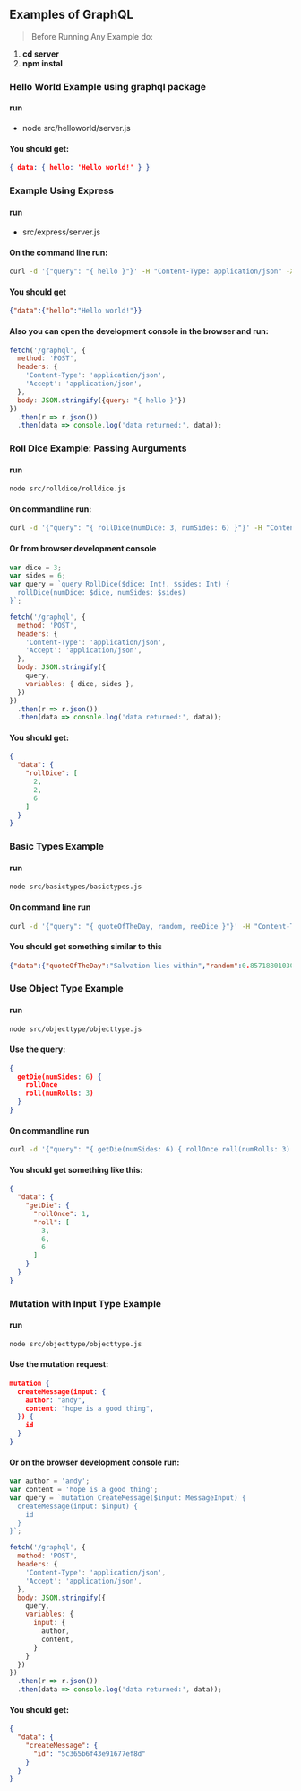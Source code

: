## Examples of GraphQL 

> Before Running Any Example do:

1. **cd server**
2. **npm instal**

### Hello World Example using graphql package
  
#### run
* node src/helloworld/server.js

#### You should get:
````json
{ data: { hello: 'Hello world!' } }
````

### Example Using Express

#### run
* src/express/server.js

#### On the command line run:
````bash
curl -d '{"query": "{ hello }"}' -H "Content-Type: application/json" -X POST http://localhost:4000/graphql
````

#### You should get
````json
{"data":{"hello":"Hello world!"}}
````

#### Also you can open the development console in the browser and run:
````javascript
fetch('/graphql', {
  method: 'POST',
  headers: {
    'Content-Type': 'application/json',
    'Accept': 'application/json',
  },
  body: JSON.stringify({query: "{ hello }"})
})
  .then(r => r.json())
  .then(data => console.log('data returned:', data));
````

### Roll Dice Example: Passing Aurguments

#### run
````bash
node src/rolldice/rolldice.js
````

#### On commandline run:
````bash
curl -d '{"query": "{ rollDice(numDice: 3, numSides: 6) }"}' -H "Content-Type: application/json" -X POST http://localhost:4000/graphql
````

#### Or from browser development console
````javascript
var dice = 3;
var sides = 6;
var query = `query RollDice($dice: Int!, $sides: Int) {
  rollDice(numDice: $dice, numSides: $sides)
}`;

fetch('/graphql', {
  method: 'POST',
  headers: {
    'Content-Type': 'application/json',
    'Accept': 'application/json',
  },
  body: JSON.stringify({
    query,
    variables: { dice, sides },
  })
})
  .then(r => r.json())
  .then(data => console.log('data returned:', data));
````

#### You should get:
````json
{
  "data": {
    "rollDice": [
      2,
      2,
      6
    ]
  }
}
````

### Basic Types Example

#### run
````bash
node src/basictypes/basictypes.js 
````

#### On command line run
````bash
curl -d '{"query": "{ quoteOfTheDay, random, reeDice }"}' -H "Content-Type: application/json" -X POST http://localhost:4000/graphql
````

#### You should get something similar to this
````json
{"data":{"quoteOfTheDay":"Salvation lies within","random":0.8571880103002791,"rollThreeDice":[1,4,6]}}
````
### Use Object Type Example

#### run
````bash
node src/objecttype/objecttype.js
````

#### Use the query:
````json
{
  getDie(numSides: 6) {
    rollOnce
    roll(numRolls: 3)
  }
}
````

#### On commandline run
````bash
curl -d '{"query": "{ getDie(numSides: 6) { rollOnce roll(numRolls: 3) } }"}' -H "Content-Type: application/json" -X POST http://localhost:4000/graphql
````
#### You should get something like this:
````json
{
  "data": {
    "getDie": {
      "rollOnce": 1,
      "roll": [
        3,
        6,
        6
      ]
    }
  }
}
````

### Mutation with Input Type Example

#### run
````bash
node src/objecttype/objecttype.js
````
#### Use the mutation request:
````json
mutation {
  createMessage(input: {
    author: "andy",
    content: "hope is a good thing",
  }) {
    id
  }
}
````

#### Or on the browser development console run:
````javascript
var author = 'andy';
var content = 'hope is a good thing';
var query = `mutation CreateMessage($input: MessageInput) {
  createMessage(input: $input) {
    id
  }
}`;

fetch('/graphql', {
  method: 'POST',
  headers: {
    'Content-Type': 'application/json',
    'Accept': 'application/json',
  },
  body: JSON.stringify({
    query,
    variables: {
      input: {
        author,
        content,
      }
    }
  })
})
  .then(r => r.json())
  .then(data => console.log('data returned:', data));

````

#### You should get:
````json
{
  "data": {
    "createMessage": {
      "id": "5c365b6f43e91677ef8d"
    }
  }
}
````
